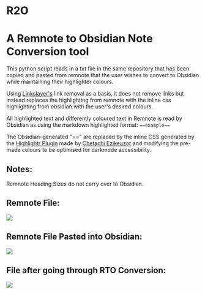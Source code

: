 # R2O
# A Remnote to Obsidian Note Conversion tool

This python script reads in a txt file in the same repository that has been copied and pasted from remnote that the user wishes to convert to Obsidian while maintaining their highlighter colours.

Using [Linkslayer's](https://github.com/Derv-OFlynn/LinkSlayer) link removal as a basis, it does not remove links but instead replaces the highlighting from remnote with the inline css highlighting from obsidian with the user's desired colours.

All highlighted text and differently coloured text in Remnote is read by Obsidian as using the markdown highlighted format: ```==example==```

The Obsidian-generated "==" are replaced by the inline CSS generated by the [Highlightr Plugin](https://github.com/chetachiezikeuzor/Highlightr-Plugin) made by [Chetachi Ezikeuzor](https://github.com/chetachiezikeuzor) and modifying the pre-made colours to be optimised for darkmode accessibility.

## Notes:
Remnote Heading Sizes do not carry over to Obsidian.
 

## Remnote File:
![](https://i.imgur.com/tBDVF9d.png)

## Remnote File Pasted into Obsidian:
![](https://i.imgur.com/ykGMs3P.png)

## File after going through RTO Conversion:
![](https://i.imgur.com/vxEHi33.png)